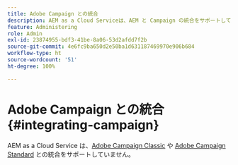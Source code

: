 ```yaml
---
title: Adobe Campaign との統合
description: AEM as a Cloud Serviceは、AEM と Campaign の統合をサポートしていません。
feature: Administering
role: Admin
exl-id: 23874955-bdf3-41be-8a06-53d2afdd7f2b
source-git-commit: 4e6fc9ba650d2e50ba1d631187469970e906b684
workflow-type: ht
source-wordcount: '51'
ht-degree: 100%

---
```



# Adobe Campaign との統合 {#integrating-campaign}

AEM as a Cloud Service は、[Adobe Campaign Classic](https://experienceleague.adobe.com/docs/experience-manager-65/administering/integration/campaignonpremise.html?lang=ja) や [Adobe Campaign Standard](https://experienceleague.adobe.com/docs/experience-manager-65/administering/integration/campaignstandard.html?lang=ja) との統合をサポートしていません。
